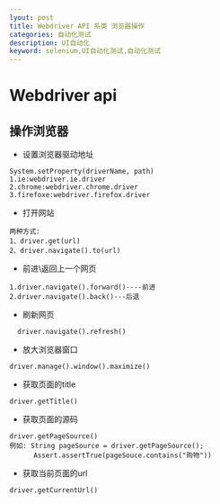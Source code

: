 ```yaml
---
lyout: post
title: Webdriver API 系类 浏览器操作
categories: 自动化测试
description: UI自动化
keyword: selenium,UI自动化测试,自动化测试
---
```


# Webdriver api

## 操作浏览器

* 设置浏览器驱动地址

```
System.setProperty(driverName, path)
1.ie:webdriver.ie.driver
2.chrome:webdriver.chrome.driver
3.firefoxe:webdriver.firefox.driver
```

* 打开网站

```
两种方式:
1、driver.get(url)
2、driver.navigate().to(url)
```

* 前进\返回上一个网页

```
1.driver.navigate().forward()----前进
2.driver.navigate().back()---后退 
```
* 刷新网页

```
  driver.navigate().refresh()
```

* 放大浏览器窗口

```
driver.manage().window().maximize()
```

* 获取页面的title

```
driver.getTitle()
```

* 获取页面的源码
```
driver.getPageSource()
例如: String pageSource = driver.getPageSource();
      Assert.assertTrue(pageSouce.contains("购物"))
```

* 获取当前页面的url

```
driver.getCurrentUrl()
```